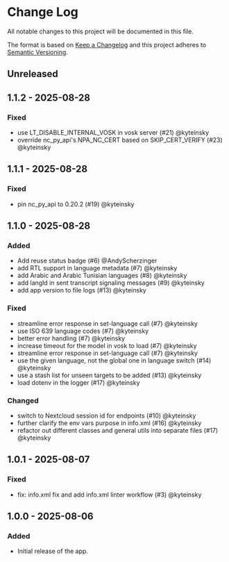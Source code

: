 <!--
  - SPDX-FileCopyrightText: 2025 Nextcloud GmbH and Nextcloud contributors
  - SPDX-License-Identifier: AGPL-3.0-or-later
-->
# Change Log
All notable changes to this project will be documented in this file.

The format is based on [Keep a Changelog](http://keepachangelog.com/)
and this project adheres to [Semantic Versioning](http://semver.org/).

## Unreleased


## 1.1.2 - 2025-08-28

### Fixed
- use LT_DISABLE_INTERNAL_VOSK in vosk server (#21) @kyteinsky
- override nc_py_api's NPA_NC_CERT based on SKIP_CERT_VERIFY (#23) @kyteinsky


## 1.1.1 - 2025-08-28

### Fixed
- pin nc_py_api to 0.20.2 (#19) @kyteinsky


## 1.1.0 - 2025-08-28

### Added
- Add reuse status badge (#6) @AndyScherzinger
- add RTL support in language metadata (#7) @kyteinsky
- add Arabic and Arabic Tunisian languages (#8) @kyteinsky
- add langId in sent transcript signaling messages (#9) @kyteinsky
- add app version to file logs (#13) @kyteinsky

### Fixed
- streamline error response in set-language call (#7) @kyteinsky
- use ISO 639 language codes (#7) @kyteinsky
- better error handling (#7) @kyteinsky
- increase timeout for the model in vosk to load (#7) @kyteinsky
- streamline error response in set-language call (#7) @kyteinsky
- use the given language, not the global one in language switch (#14) @kyteinsky
- use a stash list for unseen targets to be added (#13) @kyteinsky
- load dotenv in the logger (#17) @kyteinsky

### Changed
- switch to Nextcloud session id for endpoints (#10) @kyteinsky
- further clarify the env vars purpose in info.xml (#16) @kyteinsky
- refactor out different classes and general utils into separate files (#17) @kyteinsky


## 1.0.1 - 2025-08-07

### Fixed
- fix: info.xml fix and add info.xml linter workflow (#3) @kyteinsky


## 1.0.0 - 2025-08-06

### Added
- Initial release of the app.
